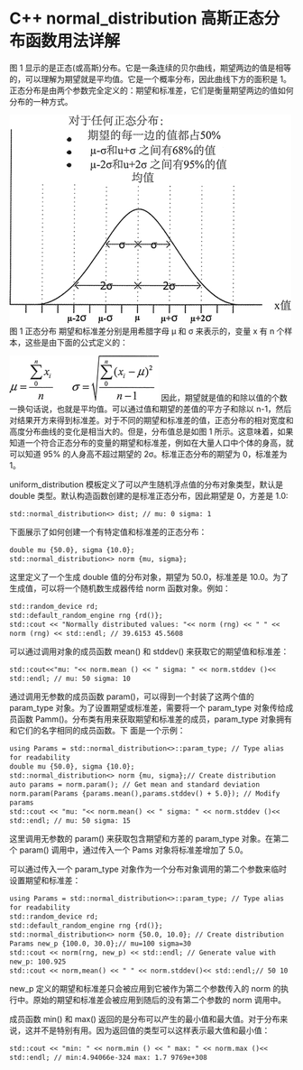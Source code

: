 # C++ normal_distribution 高斯正态分布函数用法详解

图 1 显示的是正态(或高斯)分布。它是一条连续的贝尔曲线，期望两边的值是相等的，可以理解为期望就是平均值。它是一个概率分布，因此曲线下方的面积是 1。正态分布是由两个参数完全定义的：期望和标准差，它们是衡量期望两边的值如何分布的一种方式。

![](img/f9aff0640ffc91f63b166a79c03d10f0.jpg)
图 1 正态分布
期望和标准差分别是用希腊字母 μ 和 σ 来表示的，变量 x 有 n 个样本，这些是由下面的公式定义的：

![](img/a2948e1646529a1fbe019008d6317a6a.jpg)
因此，期望就是值的和除以值的个数一换句话说，也就是平均值。可以通过值和期望的差值的平方子和除以 n-1，然后对结果开方来得到标准差。对于不同的期望和标准差的值，正态分布的相对宽度和高度分布曲线的变化是相当大的。但是，分布值总是如图 1 所示。这意味着，如果知道一个符合正态分布的变量的期望和标准差，例如在大量人口中个体的身高，就可以知道 95% 的人身高不超过期望的 2σ。标准正态分布的期望为 0，标准差为 1。

uniform_distribution 模板定义了可以产生随机浮点值的分布对象类型，默认是 double 类型。默认构造函数创建的是标准正态分布，因此期望是 0，方差是 1.0:

```
std::normal_distribution<> dist; // mu: 0 sigma: 1
```

下面展示了如何创建一个有特定值和标准差的正态分布：

```
double mu {50.0}, sigma {10.0};
std::normal_distribution<> norm {mu, sigma};
```

这里定义了一个生成 double 值的分布对象，期望为 50.0，标准差是 10.0。为了生成值，可以将一个随机数生成器传给 norm 函数对象。例如：

```
std::random_device rd;
std::default_random_engine rng {rd()};
std::cout << "Normally distributed values: "<< norm (rng) << " " << norm (rng) << std::endl; // 39.6153 45.5608
```

可以通过调用对象的成员函数 mean() 和 stddev() 来获取它的期望值和标准差：

```
std::cout<<"mu: "<< norm.mean () << " sigma: " << norm.stddev ()<< std::endl; // mu: 50 sigma: 10
```

通过调用无参数的成员函数 param()，可以得到一个封装了这两个值的 param_type 对象。为了设置期望或标准差，需要将一个 param_type 对象传给成员函数 Pamm()。分布类有用来获取期望和标准差的成员，param_type 对象拥有和它们的名字相同的成员函数。下 面是一个示例：

```
using Params = std::normal_distribution<>::param_type; // Type alias for readability
double mu {50.0}, sigma {10.0};
std::normal_distribution<> norm {mu, sigma};// Create distribution
auto params = norm.param(); // Get mean and standard deviation
norm.param(Params {params.mean(),params.stddev() + 5.0}); // Modify params
std::cout << "mu: "<< norm.mean() << " sigma: " << norm.stddev ()<< std::endl; // mu: 50 sigma: 15
```

这里调用无参数的 param() 来获取包含期望和方差的 param_type 对象。在第二个 param() 调用中，通过传入一个 Pams 对象将标准差增加了 5.0。

可以通过传入一个 param_type 对象作为一个分布对象调用的第二个参数来临时设置期望和标准差：

```
using Params = std::normal_distribution<>::param_type; // Type alias for readability
std::random_device rd;
std::default_random_engine rng {rd()};
std::normal_distribution<> norm {50.0, 10.0}; // Create distribution
Params new_p {100.0, 30.0};// mu=100 sigma=30
std::cout << norm(rng, new_p) << std::endl; // Generate value with new_p: 100.925
std::cout << norm,mean() << " " << norm.stddev()<< std::endl;// 50 10
```

new_p 定义的期望和标准差只会被应用到它被作为第二个参数传入的 norm 的执行中。原始的期望和标准差会被应用到随后的没有第二个参数的 norm 调用中。

成员函数 min() 和 max() 返回的是分布可以产生的最小值和最大值。对于分布来说，这并不是特别有用。因为返回值的类型可以这样表示最大值和最小值：

```
std::cout << "min: " << norm.min () << " max: " << norm.max ()<< std::endl; // min:4.94066e-324 max: 1.7 9769e+308
```